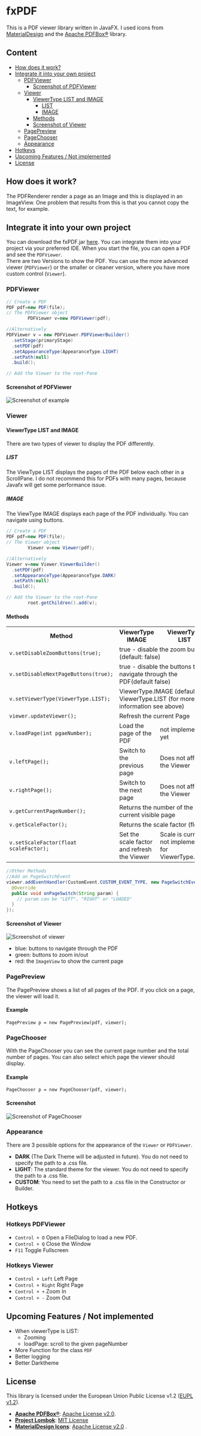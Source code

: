 # fxPDF

This is a PDF viewer library written in JavaFX. I used icons from [MaterialDesign](https://material.io/resources/icons/)
and the [Apache PDFBox®](https://pdfbox.apache.org/) library.

## Content

- [How does it work?](#how-does-it-work)
- [Integrate it into your own project](#integrate-it-into-your-own-project)
  - [PDFViewer](#pdfviewer)
    - [Screenshot of PDFViewer](#screenshot-of-pdfviewer)
  - [Viewer](#viewer)
    - [ViewerType LIST and IMAGE](#viewertype-list-and-image)
      - [LIST](#list)
      - [IMAGE](#image)
    - [Methods](#methods)
    - [Screenshot of Viewer](#screenshot-of-viewer)
  - [PagePreview](#pagepreview)
  - [PageChooser](#pagechooser)
  - [Appearance](#appearance)
- [Hotkeys](#hotkeys)
- [Upcoming Features / Not implemented](#upcoming-features--not-implemented)
- [License](#license)

## How does it work?

The PDFRenderer render a page as an Image and this is displayed in an ImageView. One problem that results from this is
that you cannot copy the text, for example.

## Integrate it into your own project

You can download the fxPDF.jar [here](https://github.com/Patr1ick/fxPDF/releases/). You can integrate them into your
project via your preferred IDE. When you start the file, you can open a PDF and see the `PDFViewer`.  
There are two Versions to show the PDF. You can use the more advanced viewer (`PDFViewer`) or the smaller or cleaner
version, where you have more custom control (`Viewer`).

### PDFViewer

```java
// Create a PDF
PDF pdf=new PDF(file);
// The PDFViewer object
        PDFViewer v=new PDFViewer(pdf);

//Alternatively
PDFViewer v = new PDFViewer.PDFViewerBuilder()
  .setStage(primaryStage)
  .setPDF(pdf)
  .setAppearanceType(AppearanceType.LIGHT)
  .setPath(null)
  .build();

// Add the Viewer to the root-Pane
```
#### Screenshot of PDFViewer
![Screenshot of example](https://github.com/Patr1ick/fxPDF/blob/master/pdfviewer.png "PDFViewer")
### Viewer
#### ViewerType LIST and IMAGE
There are two types of viewer to display the PDF differently.
##### LIST
The ViewType LIST displays the pages of the PDF below each other in a ScrollPane. I do not recommend this for PDFs with many pages, because Javafx will get some performance issue.

##### IMAGE
The ViewType IMAGE displays each page of the PDF individually. You can navigate using buttons.

```java
// Create a PDF 
PDF pdf=new PDF(file);
// The Viewer object        
        Viewer v=new Viewer(pdf);

//Alternatively
Viewer v=new Viewer.ViewerBuilder()
  .setPDF(pdf)
  .setAppearanceType(AppearanceType.DARK)
  .setPath(null)
  .build();

// Add the Viewer to the root-Pane
        root.getChildren().add(v); 
``` 
#### Methods
<table>
  <tr>
    <th>Method</th>
    <th>ViewerType IMAGE</th>
    <th>ViewerType LIST</th>
  </tr>
  <tr>
    <td><code>v.setDisableZoomButtons(true);</code></td>
    <td colspan=2>true - disable the zoom buttons (default: false)</td>
  </tr>
  <tr>
    <td><code>v.setDisableNextPageButtons(true);</code></td>
    <td colspan=2 >true - disable the buttons to navigate through the PDF(default false)</td>
  </tr> 
  <tr>
    <td><code>v.setViewerType(ViewerType.LIST);</code></td>
    <td colspan=2 >ViewerType.IMAGE (default) or ViewerType.LIST (for more information see above)</td>
  </tr>
  <tr>
    <td><code>viewer.updateViewer();</code></td>
    <td colspan=2>Refresh the current Page</td>
  </tr>
  <tr>
    <td><code>v.loadPage(int pgaeNumber);</code></td>
    <td>Load the page of the PDF</td>
    <td>not implemented yet</td>
  </tr>
  <tr>
    <td><code>v.leftPage();</code></td>
    <td>Switch to the previous page</td>
    <td>Does not affect the Viewer</td>
  </tr>
  <tr>
    <td><code>v.rightPage();</code></td>
    <td>Switch to the next page</td>
    <td>Does not affect the Viewer</td>
  </tr>
  <tr>
    <td><code>v.getCurrentPageNumber();</code></td>
    <td colspan=2>Returns the number of the current visible page</td>
  </tr>
  <tr>
    <td><code>v.getScaleFactor();</code></td>
    <td colspan=2>Returns the scale factor (float)</td>
  </tr>
  <tr>
    <td><code>v.setScaleFactor(float scaleFactor);</code></td>
    <td>Set the scale factor and refresh the Viewer</td>
    <td>Scale is currently not implemented for ViewerType.LIST.</td>
  </tr>
</table>

```java
//Other Methods
//Add an PageSwitchEvent
viewer.addEventHandler(CustomEvent.CUSTOM_EVENT_TYPE, new PageSwitchEventHandler() {
  @Override
  public void onPageSwitch(String param) {
    // param can be "LEFT", "RIGHT" or "LOADED"
  }
});
```
#### Screenshot of Viewer
![Screenshot of viewer](https://github.com/Patr1ick/fxPDF/blob/master/viewer.png "Viewer")
- blue: buttons to navigate through the PDF
- green: buttons to zoom in/out
- red: the `ImageView` to show the current page

### PagePreview

The PagePreview shows a list of all pages of the PDF. If you click on a page, the viewer will load it.

#### Example

`PagePreview p = new PagePreview(pdf, viewer);`

### PageChooser

With the PageChooser you can see the current page number and the total number of pages. You can also select which page
the viewer should display.

#### Example

`PageChooser p = new PageChooser(pdf, viewer);`

#### Screenshot

![Screenshot of PageChooser](https://github.com/Patr1ick/fxPDF/blob/master/pagechooser.png "PageChooser")

### Appearance

There are 3 possible options for the appearance of the `Viewer` or `PDFViewer`.

- __DARK__ (The Dark Theme will be adjusted in future). You do not need to specify the path to a .css file.
- __LIGHT__: The standard theme for the viewer. You do not need to specify the path to a .css file.
- __CUSTOM__: You need to set the path to a .css file in the Constructor or Builder.

## Hotkeys

### Hotkeys PDFViewer

- `Control + O` Open a FileDialog to load a new PDF.
- `Control + Q` Close the Window
- `F11` Toggle Fullscreen

### Hotkeys Viewer

- `Control + Left` Left Page
- `Control + Right` Right Page
- `Control + +` Zoom In
- `Control + -` Zoom Out

## Upcoming Features / Not implemented

- When viewerType is LIST:
  - Zooming
  - loadPage: scroll to the given pageNumber
- More Function for the class `PDF`
- Better logging
- Better Darktheme

## License

This library is licensed under the European Union Public License v1.2 ([EUPL v1.2](https://eupl.eu/1.2/en/)).

- __[Apache PDFBox®](https://pdfbox.apache.org/)__: [Apache License v2.0](https://www.apache.org/licenses/LICENSE-2.0).
- __[Project Lombok](https://projectlombok.org/)__: [MIT License](https://opensource.org/licenses/MIT)
- __[MaterialDesign Icons](https://material.io/resources/icons/)__: [Apache License v2.0](https://www.apache.org/licenses/LICENSE-2.0)
  .
